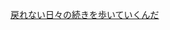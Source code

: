 [戻れない日々の続きを歩いていくんだ](https://www.youtube.com/watch?v=kzdJkT4kp-A)
<!--- 
- 👋 Hi, I’m @ohaikenton
- 👀 I’m interested in ...
- 🌱 I’m currently learning ...
- 💞️ I’m looking to collaborate on ...
- 📫 How to reach me ...
--->
<!---
ohaikenton/ohaikenton is a ✨ special ✨ repository because its `README.md` (this file) appears on your GitHub profile.
You can click the Preview link to take a look at your changes.
--->
